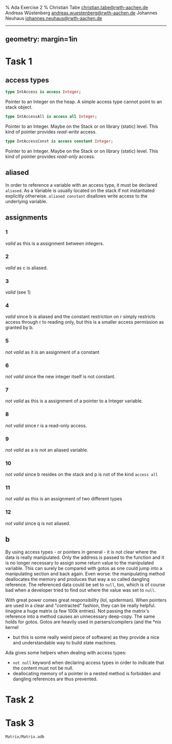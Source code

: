 % Ada Exercise 2
% Christian Tabe <christian.tabe@rwth-aachen.de>
  Andreas Wüstenberg <andreas.wuestenberg@rwth-aachen.de>
  Johannes Neuhaus <johannes.neuhaus@rwth-aachen.de>

    
---
geometry: margin=1in
---

# Task 1

## access types 

```Ada
type IntAccess is access Integer;
```
Pointer to an Integer on the heap. A simple access type cannot point to an
stack object.  

```Ada
type IntAccessAll is access all Integer;
```
Pointer to an Integer. Maybe on the Stack or on library (static) level. This 
kind of pointer provides *read-write* access.  

```Ada
type IntAccessConst is access constant Integer;
```
Pointer to an Integer. Maybe on the Stack or on library (static) level. This 
kind of pointer provides *read-only* access.  

## aliased
In order to reference a variable with an access type, it must be declared 
`aliased`. As a Variable is usually located on the stack if not instantiated 
explicitly otherwise. `aliased constant` disallows write access to the 
underlying variable.  

## assignments
### 1
*valid* as this is a assignment between integers. 

### 2
*valid* as c is aliased.

### 3
*valid* (see 1)

### 4
*valid* since b is aliased and the constant restriction on r simply restricts
access through r to reading only, but this is a smaller access permission as
granted by b.

### 5
*not valid* as it is an assignment of a constant

### 6
*not valid* since the new integer itself is not constant. 

### 7
*not valid* as this is a assignment of a pointer to a Integer variable.

### 8
*not valid* since r is a read-only access.

### 9
*not valid* as a is not an aliased variable.

### 10
*not valid* since b resides on the stack and p is not of the kind `access all`

### 11
*not valid* as this is an assignment of two different types

### 12
*not valid* since q is not aliased.

## b
By using access types - or pointers in general - it is not clear where 
the data is really manipulated. Only the address is passed to the function
and it is no longer necessary to assign some return value to the 
manipulated variable. This can surely be compared with gotos as one could jump
into a manipulating section and back again.
Even worse: the manipulating method deallocates the memory and produces 
that way a so called dangling reference. The referenced data could be set 
to `null`, too, which is of course bad when a developer tried to find out 
where the value was set to `null`.  

With great power comes great responsibility (lol, spiderman). When pointers
are used in a clear and "contracted" fashion, they can be really helpful. 
Imagine a huge matrix (a few 100k entries). Not passing the matrix's 
reference into a method causes an unnecessary deep-copy. The same holds 
for gotos. Gotos are heavily used in parsers/compilers (and the *nix kernel 
- but this is some really weird piece of software) as they provide a 
nice and understandable way to build state machines.    

Ada gives some helpers when dealing with access types:  

 - `not null` keyword when declaring access types in order to indicate that the
content must not be null.
 - deallocating memory of a pointer in a nested method is forbidden 
and dangling references are thus prevented.  

# Task 2

# Task 3

`Matrix/Matrix.adb`


